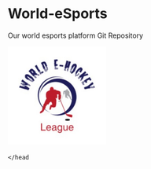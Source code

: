 # World-eSports
Our world esports platform Git Repository
<html>
<head>
<img src="https://raw.githubusercontent.com/KeithPrinkey/World-eSports/master/WeHL.png" alt="World eSports">
 
 <style>
        html {
            font-family: sans-serif;
        }
        body {
            width: 50%;
            max-width: 800px;
            min-width: 480px;
            margin: 0 auto;
        }
        .lastResult {
            color: white;
            padding: 3px;
        }
    </style>
    </head
  </html>
